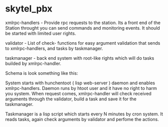 skytel_pbx
==========

xmlrpc-handlers - Provide rpc requests to the station. Its a front end
of the Station throught you can send commands and monitoring
events. It should be started with limited user rights.

validator - List of check- functions for easy argument validation that sends to xmlrpc-handlers, and tasks by taskmanager.

taskmanager - back end system with root-like rights which will do
tasks builded by xmlrpc-handler.

Schema is look something like this:

System starts with hunchentoot ( lisp web-server ) daemon and enables
xmlrpc-handlers. Daemon runs by htoot user and it have no right to
harm you system. When request comes, xmlrpc-handler will check
received arguments through the validator, build a task and save it for
the taskmanager.

Taskmanager is a lisp script which starts every N minutes by cron
system. It reads tasks, again check arguments by validator and perfome
the actions. 
